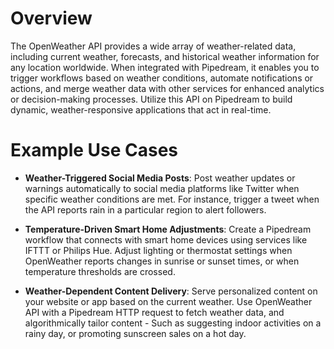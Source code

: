 # Overview

The OpenWeather API provides a wide array of weather-related data, including current weather, forecasts, and historical weather information for any location worldwide. When integrated with Pipedream, it enables you to trigger workflows based on weather conditions, automate notifications or actions, and merge weather data with other services for enhanced analytics or decision-making processes. Utilize this API on Pipedream to build dynamic, weather-responsive applications that act in real-time.

# Example Use Cases

- **Weather-Triggered Social Media Posts**: Post weather updates or warnings automatically to social media platforms like Twitter when specific weather conditions are met. For instance, trigger a tweet when the API reports rain in a particular region to alert followers.

- **Temperature-Driven Smart Home Adjustments**: Create a Pipedream workflow that connects with smart home devices using services like IFTTT or Philips Hue. Adjust lighting or thermostat settings when OpenWeather reports changes in sunrise or sunset times, or when temperature thresholds are crossed.

- **Weather-Dependent Content Delivery**: Serve personalized content on your website or app based on the current weather. Use OpenWeather API with a Pipedream HTTP request to fetch weather data, and algorithmically tailor content - Such as suggesting indoor activities on a rainy day, or promoting sunscreen sales on a hot day.

